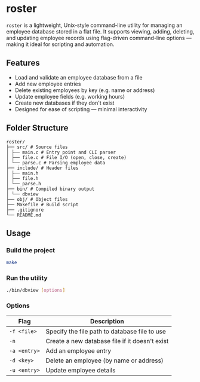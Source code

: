 # roster

`roster` is a lightweight, Unix-style command-line utility for managing an employee database stored in a flat file. It supports viewing, adding, deleting, and updating employee records using flag-driven command-line options — making it ideal for scripting and automation.

## Features

- Load and validate an employee database from a file
- Add new employee entries
- Delete existing employees by key (e.g. name or address)
- Update employee fields (e.g. working hours)
- Create new databases if they don't exist
- Designed for ease of scripting — minimal interactivity

## Folder Structure

```
roster/  
├── src/ # Source files  
│ ├── main.c # Entry point and CLI parser  
│ ├── file.c # File I/O (open, close, create)  
│ └── parse.c # Parsing employee data  
├── include/ # Header files  
│ ├── main.h  
│ ├── file.h  
│ └── parse.h  
├── bin/ # Compiled binary output  
│ └── dbview  
├── obj/ # Object files  
├── Makefile # Build script  
├── .gitignore  
└── README.md

````

## Usage

### Build the project

```bash
make
````

### Run the utility

```sh
./bin/dbview [options]
```

### Options

| Flag         | Description                                    |
| ------------ | ---------------------------------------------- |
| `-f <file>`  | Specify the file path to database file to use  |
| `-n`         | Create a new database file if it doesn't exist |
| `-a <entry>` | Add an employee entry                          |
| `-d <key>`   | Delete an employee (by name or address)        |
| `-u <entry>` | Update employee details                        |

